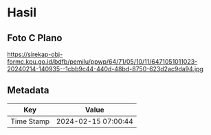 # Hasil

## Foto C Plano

https://sirekap-obj-formc.kpu.go.id/bdfb/pemilu/ppwp/64/71/05/10/11/6471051011023-20240214-140935--1cbb9c44-440d-48bd-8750-623d2ac9da94.jpg


## Metadata

| Key        | Value               |
| ---------- | ------------------- |
| Time Stamp | 2024-02-15 07:00:44 |



